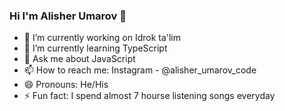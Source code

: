 ### Hi I'm Alisher Umarov 👋

- 🔭 I’m currently working on Idrok ta'lim
- 🌱 I’m currently learning TypeScript
- 💬 Ask me about JavaScript
- 📫 How to reach me: Instagram - @alisher_umarov_code
- 😄 Pronouns: He/His
- ⚡ Fun fact: I spend almost 7 hourse listening songs everyday
